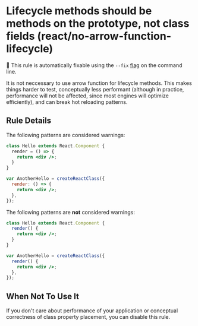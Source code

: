 # Lifecycle methods should be methods on the prototype, not class fields (react/no-arrow-function-lifecycle)

🔧 This rule is automatically fixable using the `--fix` [flag](https://eslint.org/docs/latest/user-guide/command-line-interface#--fix) on the command line.

It is not neccessary to use arrow function for lifecycle methods. This makes things harder to test, conceptually less performant (although in practice, performance will not be affected, since most engines will optimize efficiently), and can break hot reloading patterns.

## Rule Details

The following patterns are considered warnings:

```jsx
class Hello extends React.Component {
  render = () => {
    return <div />;
  }
}

var AnotherHello = createReactClass({
  render: () => {
    return <div />;
  },
});
```

The following patterns are **not** considered warnings:

```jsx
class Hello extends React.Component {
  render() {
    return <div />;
  }
}

var AnotherHello = createReactClass({
  render() {
    return <div />;
  },
});

```
## When Not To Use It

If you don't care about performance of your application or conceptual correctness of class property placement, you can disable this rule.
